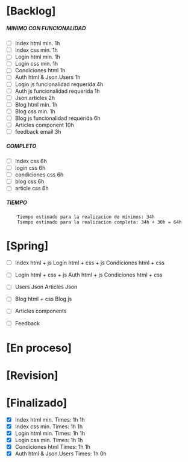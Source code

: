 # [Backlog]
##### MINIMO CON FUNCIONALIDAD

- [ ] Index html  min. 1h
- [ ] Index css min. 1h
- [ ] Login html min. 1h
- [ ] Login css min. 1h
- [ ] Condiciones html 1h
- [ ] Auth html & Json.Users 1h
- [ ] Login js funcionalidad requerida 4h
- [ ] Auth js funcionalidad requerida 1h
- [ ] Json.articles 2h
- [ ] Blog html min. 1h
- [ ] Blog css min. 1h
- [ ] Blog js funcionalidad requerida 6h
- [ ] Articles component 10h
- [ ] feedback email 3h

##### COMPLETO

- [ ] Index css 6h
- [ ] login css 6h
- [ ] condiciones css 6h
- [ ] blog css 6h
- [ ] article css 6h

##### TIEMPO

        Tiempo estimado para la realizacion de mínimos: 34h
        Tiempo estimado para la realizacion completa: 34h + 30h = 64h

# [Spring]

- [ ]   Index html + js
        Login html + css + js
        Condiciones html + css

- [ ]   Login html + css + js
        Auth html + js
        Condiciones html + css

- [ ]   Users Json
        Articles Json

- [ ]   Blog html + css
        Blog js

- [ ]   Articles components

- [ ]   Feedback

# [En proceso]

# [Revision]

# [Finalizado]

- [x] Index html  min. Times: 1h 1h
- [x] Index css min. Times: 1h 1h
- [x] Login html min. Times: 1h 1h
- [x] Login css min. Times: 1h 1h
- [x] Condiciones html Times: 1h 1h
- [x] Auth html & Json.Users Times: 1h 0h
